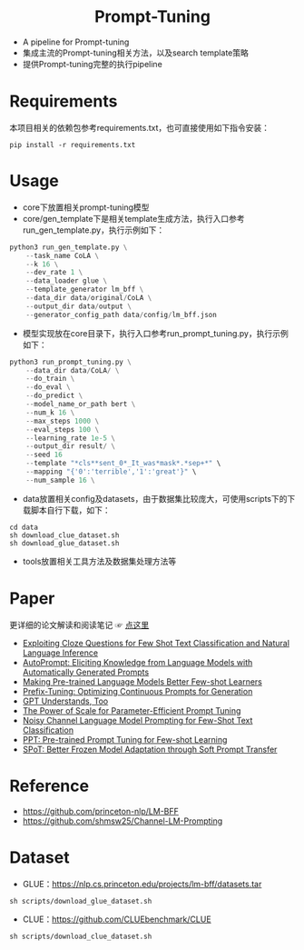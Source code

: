 <h1 align="center">Prompt-Tuning</h1>

+ A pipeline for Prompt-tuning
+ 集成主流的Prompt-tuning相关方法，以及search template策略
+ 提供Prompt-tuning完整的执行pipeline

# Requirements
本项目相关的依赖包参考requirements.txt，也可直接使用如下指令安装：
```shell
pip install -r requirements.txt
```

# Usage
+ core下放置相关prompt-tuning模型
+ core/gen_template下是相关template生成方法，执行入口参考run_gen_template.py，执行示例如下：
```python
python3 run_gen_template.py \
    --task_name CoLA \
    --k 16 \
    --dev_rate 1 \
    --data_loader glue \
    --template_generator lm_bff \
    --data_dir data/original/CoLA \
    --output_dir data/output \
    --generator_config_path data/config/lm_bff.json
```
+ 模型实现放在core目录下，执行入口参考run_prompt_tuning.py，执行示例如下：
```python
python3 run_prompt_tuning.py \
    --data_dir data/CoLA/ \
    --do_train \
    --do_eval \
    --do_predict \
    --model_name_or_path bert \
    --num_k 16 \
    --max_steps 1000 \
    --eval_steps 100 \
    --learning_rate 1e-5 \
    --output_dir result/ \
    --seed 16
    --template "*cls**sent_0*_It_was*mask*.*sep+*" \
    --mapping "{'0':'terrible','1':'great'}" \
    --num_sample 16 \
```
+ data放置相关config及datasets，由于数据集比较庞大，可使用scripts下的下载脚本自行下载，如下：
```shell
cd data
sh download_clue_dataset.sh
sh download_glue_dataset.sh
```
+ tools放置相关工具方法及数据集处理方法等

# Paper
更详细的论文解读和阅读笔记 ☞  [点这里](https://github.com/DengBoCong/nlp-paper)

+ [Exploiting Cloze Questions for Few Shot Text Classification and Natural Language Inference](https://arxiv.org/pdf/2001.07676.pdf)
+ [AutoPrompt: Eliciting Knowledge from Language Models with Automatically Generated Prompts](https://arxiv.org/pdf/2010.15980.pdf)
+ [Making Pre-trained Language Models Better Few-shot Learners](https://arxiv.org/pdf/2012.15723.pdf)
+ [Prefix-Tuning: Optimizing Continuous Prompts for Generation](https://arxiv.org/pdf/2101.00190.pdf)
+ [GPT Understands, Too](https://arxiv.org/pdf/2103.10385.pdf)
+ [The Power of Scale for Parameter-Efficient Prompt Tuning](https://arxiv.org/pdf/2104.08691.pdf)
+ [Noisy Channel Language Model Prompting for Few-Shot Text Classification](https://arxiv.org/pdf/2108.04106.pdf)
+ [PPT: Pre-trained Prompt Tuning for Few-shot Learning](https://arxiv.org/pdf/2109.04332.pdf)
+ [SPoT: Better Frozen Model Adaptation through Soft Prompt Transfer](https://arxiv.org/pdf/2110.07904.pdf)

# Reference
+ https://github.com/princeton-nlp/LM-BFF
+ https://github.com/shmsw25/Channel-LM-Prompting

# Dataset
+ GLUE：https://nlp.cs.princeton.edu/projects/lm-bff/datasets.tar
```shell
sh scripts/download_glue_dataset.sh
```
+ CLUE：https://github.com/CLUEbenchmark/CLUE
```shell
sh scripts/download_clue_dataset.sh
```




